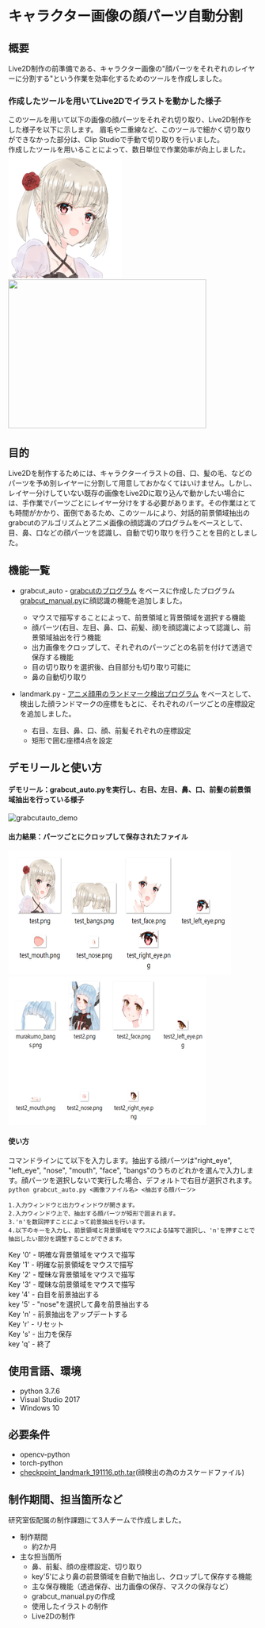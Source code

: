 # キャラクター画像の顔パーツ自動分割

## 概要
Live2D制作の前準備である、キャラクター画像の"顔パーツをそれぞれのレイヤーに分割する"という作業を効率化するためのツールを作成しました。

### 作成したツールを用いてLive2Dでイラストを動かした様子
このツールを用いて以下の画像の顔パーツをそれぞれ切り取り、Live2D制作をした様子を以下に示します。
眉毛や二重線など、このツールで細かく切り取りができなかった部分は、Clip Studioで手動で切り取りを行いました。  
作成したツールを用いることによって、数日単位で作業効率が向上しました。　　
<img src="test.png" width="230" height=250px > <img src="https://user-images.githubusercontent.com/61644695/76676880-38182000-660b-11ea-97b1-ea43bdc1c527.gif" width="400" height=300px > 

## 目的
Live2Dを制作するためには、キャラクターイラストの目、口、髪の毛、などのパーツを予め別レイヤーに分割して用意しておかなくてはいけません。しかし、レイヤー分けしていない既存の画像をLive2Dに取り込んで動かしたい場合には、手作業でパーツごとにレイヤー分けをする必要があります。その作業はとても時間がかかり、面倒であるため、このツールにより、対話的前景領域抽出のgrabcutのアルゴリズムとアニメ画像の顔認識のプログラムをベースとして、目、鼻、口などの顔パーツを認識し、自動で切り取りを行うことを目的としました。

## 機能一覧
- grabcut_auto - [grabcutのプログラム](https://github.com/opencv/opencv/blob/master/samples/python/grabcut.py) をベースに作成したプログラム[grabcut_manual.py](https://github.com/Ri-tanaka/grabcut_manual)に顔認識の機能を追加しました。
    - マウスで描写することによって、前景領域と背景領域を選択する機能
    - 顔パーツ(右目、左目、鼻、口、前髪、顔)を顔認識によって認識し、前景領域抽出を行う機能  
    - 出力画像をクロップして、それぞれのパーツごとの名前を付けて透過で保存する機能  
    - 目の切り取りを選択後、白目部分も切り取り可能に  
    - 鼻の自動切り取り  

- landmark.py - [アニメ顔用のランドマーク検出プログラム](https://github.com/kanosawa/anime_face_landmark_detection) をベースとして、検出した顔ランドマークの座標をもとに、それぞれのパーツごとの座標設定を追加しました。
    - 右目、左目、鼻、口、顔、前髪それぞれの座標設定
    - 矩形で囲む座標4点を設定

## デモリールと使い方
#### デモリール：grabcut_auto.pyを実行し、右目、左目、鼻、口、前髪の前景領域抽出を行っている様子
![grabcutauto_demo](https://user-images.githubusercontent.com/61644695/75748092-0200b380-5d62-11ea-9dcf-58dcea4ffeb9.gif)

#### 出力結果：パーツごとにクロップして保存されたファイル
<img src="cropped_file1.png" width="450" height=250px > <img src="cropped_file2.png" width="400" height=300px > 

#### 使い方
コマンドラインにて以下を入力します。抽出する顔パーツは"right_eye", "left_eye", "nose", "mouth", "face", "bangs"のうちのどれかを選んで入力します。顔パーツを選択しないで実行した場合、デフォルトで右目が選択されます。
    `python grabcut_auto.py <画像ファイル名> <抽出する顔パーツ>`   
    
    1.入力ウィンドウと出力ウィンドウが開きます。  
    2.入力ウィンドウ上で、抽出する顔パーツが矩形で囲まれます。  
    3.'n'を数回押すことによって前景抽出を行います。  
    4.以下のキーを入力し、前景領域と背景領域をマウスによる描写で選択し、'n'を押すことで抽出したい部分を調整することができます。  

Key '0' - 明確な背景領域をマウスで描写  
Key '1' - 明確な前景領域をマウスで描写  
Key '2' - 曖昧な背景領域をマウスで描写  
Key '3' - 曖昧な前景領域をマウスで描写  
key '4' - 白目を前景抽出する  
key '5' - "nose"を選択して鼻を前景抽出する  
Key 'n' - 前景抽出をアップデートする  
Key 'r' - リセット  
Key 's' - 出力を保存  
key 'q' - 終了

## 使用言語、環境
- python 3.7.6  
- Visual Studio 2017  
- Windows 10    

## 必要条件  
- opencv-python  
- torch-python
- [checkpoint_landmark_191116.pth.tar](https://drive.google.com/file/d/1NckKw7elDjQTllRxttO87WY7cnQwdMqz/view)(顔検出の為のカスケードファイル)

## 制作期間、担当箇所など
研究室仮配属の制作課題にて3人チームで作成しました。
- 制作期間
    - 約2か月
- 主な担当箇所
    - 鼻、前髪、顔の座標設定、切り取り
    - key'5'により鼻の前景領域を自動で抽出し、クロップして保存する機能
    - 主な保存機能（透過保存、出力画像の保存、マスクの保存など）
    - grabcut_manual.pyの作成
    - 使用したイラストの制作
    - Live2Dの制作

